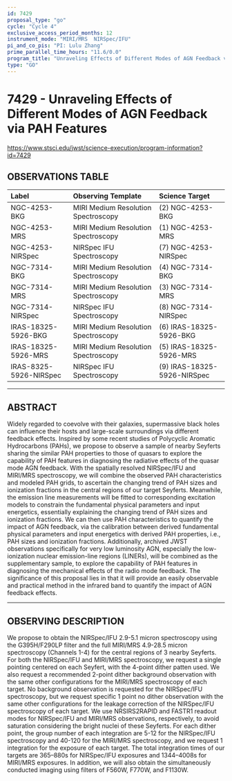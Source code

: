```yaml
---
id: 7429
proposal_type: "go"
cycle: "Cycle 4"
exclusive_access_period_months: 12
instrument_mode: "MIRI/MRS  NIRSpec/IFU"
pi_and_co_pis: "PI: Lulu Zhang"
prime_parallel_time_hours: "11.6/0.0"
program_title: "Unraveling Effects of Different Modes of AGN Feedback via PAH Features"
type: "GO"
---
```

# 7429 - Unraveling Effects of Different Modes of AGN Feedback via PAH Features
https://www.stsci.edu/jwst/science-execution/program-information?id=7429
## OBSERVATIONS TABLE
| Label                      | Observing Template              | Science Target                  |
| :------------------------- | :------------------------------ | :------------------------------ |
| NGC-4253-BKG               | MIRI Medium Resolution Spectroscopy | (2) NGC-4253-BKG              |
| NGC-4253-MRS               | MIRI Medium Resolution Spectroscopy | (1) NGC-4253-MRS              |
| NGC-4253-NIRSpec           | NIRSpec IFU Spectroscopy        | (7) NGC-4253-NIRSpec          |
| NGC-7314-BKG               | MIRI Medium Resolution Spectroscopy | (4) NGC-7314-BKG              |
| NGC-7314-MRS               | MIRI Medium Resolution Spectroscopy | (3) NGC-7314-MRS              |
| NGC-7314-NIRSpec           | NIRSpec IFU Spectroscopy        | (8) NGC-7314-NIRSpec          |
| IRAS-18325-5926-BKG        | MIRI Medium Resolution Spectroscopy | (6) IRAS-18325-5926-BKG       |
| IRAS-18325-5926-MRS        | MIRI Medium Resolution Spectroscopy | (5) IRAS-18325-5926-MRS       |
| IRAS-8325-5926-NIRSpec     | NIRSpec IFU Spectroscopy        | (9) IRAS-18325-5926-NIRSpec   |

---

## ABSTRACT

Widely regarded to coevolve with their galaxies, supermassive black holes can influence their hosts and large-scale surroundings via different feedback effects. Inspired by some recent studies of Polycyclic Aromatic Hydrocarbons (PAHs), we propose to observe a sample of nearby Seyferts sharing the similar PAH properties to those of quasars to explore the capability of PAH features in diagnosing the radiative effects of the quasar mode AGN feedback. With the spatially resolved NIRSpec/IFU and MIRI/MRS spectroscopy, we will combine the observed PAH characteristics and modeled PAH grids, to ascertain the changing trend of PAH sizes and ionization fractions in the central regions of our target Seyferts. Meanwhile, the emission line measurements will be fitted to corresponding excitation models to constrain the fundamental physical parameters and input energetics, essentially explaining the changing trend of PAH sizes and ionization fractions. We can then use PAH characteristics to quantify the impact of AGN feedback, via the calibration between derived fundamental physical parameters and input energetics with derived PAH properties, i.e., PAH sizes and ionization fractions. Additionally, archived JWST observations specifically for very low luminosity AGN, especially the low-ionization nuclear emission-line regions (LINERs), will be combined as the supplementary sample, to explore the capability of PAH features in diagnosing the mechanical effects of the radio mode feedback. The significance of this proposal lies in that it will provide an easily observable and practical method in the infrared band to quantify the impact of AGN feedback effects.

---

## OBSERVING DESCRIPTION

We propose to obtain the NIRSpec/IFU 2.9-5.1 micron spectroscopy using the G395H/F290LP filter and the full MIRI/MRS 4.9-28.5 micron spectroscopy (Channels 1-4) for the central regions of 3 nearby Seyferts. For both the NIRSpec/IFU and MIRI/MRS spectroscopy, we request a single pointing centered on each Seyfert, with the 4-point dither patten used. We also request a recommended 2-point dither background observation with the same other configurations for the MIRI/MRS spectroscopy of each target. No background observation is requested for the NIRSpec/IFU spectroscopy, but we request specific 1 point no dither observation with the same other configurations for the leakage correction of the NIRSpec/IFU spectroscopy of each target. We use NRSIRS2RAPID and FASTR1 readout modes for NIRSpec/IFU and MIRI/MRS observations, respectively, to avoid saturation considering the bright nuclei of these Seyferts. For each dither point, the group number of each integration are 5-12 for the NIRSpec/IFU spectroscopy and 40-120 for the MIRI/MRS spectroscopy, and we request 1 integration for the exposure of each target. The total integration times of our targets are 365–880s for NIRSpec/IFU exposures and 1344–4008s for MIRI/MRS exposures. In addition, we will also obtain the simultaneously conducted imaging using filters of F560W, F770W, and F1130W.
